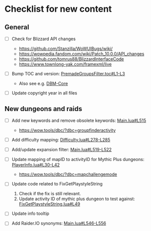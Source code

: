 # Checklist for new content

## General

- [ ] Check for Blizzard API changes
  - https://github.com/Stanzilla/WoWUIBugs/wiki/
  - https://wowpedia.fandom.com/wiki/Patch_10.0.0/API_changes
  - https://github.com/tomrus88/BlizzardInterfaceCode
  - https://www.townlong-yak.com/framexml/live

- [ ] Bump TOC and version: [PremadeGroupsFilter.toc#L1-L3](https://github.com/0xbs/premade-groups-filter/blob/622fd4d726eef720c35603aa7ef5ed15cf0d7355/PremadeGroupsFilter.toc#L1-L3)
  - Also see e.g. [DBM-Core](https://github.com/DeadlyBossMods/DBM-Unified/blob/master/DBM-Core/DBM-Core.toc#L1)

- [ ] Update copyright year in all files

## New dungeons and raids

- [ ] Add new keywords and remove obsolete keywords: [Main.lua#L515](https://github.com/0xbs/premade-groups-filter/blob/622fd4d726eef720c35603aa7ef5ed15cf0d7355/Main.lua#L515)
  - https://wow.tools/dbc/?dbc=groupfinderactivity

- [ ] Add difficulty mapping: [Difficulty.lua#L278-L285](https://github.com/0xbs/premade-groups-filter/blob/622fd4d726eef720c35603aa7ef5ed15cf0d7355/Modules/Difficulty.lua#L278-L285)

- [ ] Add/update expansion filter: [Main.lua#L519-L522](https://github.com/0xbs/premade-groups-filter/blob/622fd4d726eef720c35603aa7ef5ed15cf0d7355/Main.lua#L519-L522)

- [ ] Update mapping of mapID to activityID for Mythic Plus dungeons: [PlayerInfo.lua#L30-L42](https://github.com/0xbs/premade-groups-filter/blob/622fd4d726eef720c35603aa7ef5ed15cf0d7355/Modules/PlayerInfo.lua#L30-L42)
  - https://wow.tools/dbc/?dbc=mapchallengemode

- [ ] Update code related to FixGetPlaystyleString
  1. Check if the fix is still relevant.
  2. Update activity ID of mythic plus dungeon to test against: [FixGetPlaystyleString.lua#L49](https://github.com/0xbs/premade-groups-filter/blob/ce3da3c7832ea92b78d51fe324d729e7f58606a7/FixGetPlaystyleString.lua#L49)

- [ ] Update info tooltip

- [ ] Add Raider.IO synonyms: [Main.lua#L546-L556](https://github.com/0xbs/premade-groups-filter/blob/622fd4d726eef720c35603aa7ef5ed15cf0d7355/Main.lua#L546-L556)
